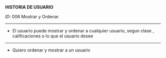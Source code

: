 **HISTORIA DE USUARIO** 

*ID*: 006 Mostrar y Ordenar 

-----------------------------------------------------------------------

- El usuario puede mostrar y ordenar a cualquier usuario, segun clase , calificaciones o lo que el usuario desee

-----------------------------------------------------------------------
- Quiero ordenar y mostrar a un usuario
